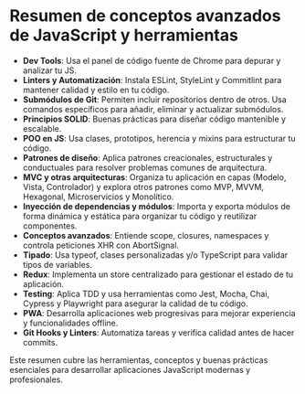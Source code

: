 # Resumen de conceptos avanzados de JavaScript y herramientas

- **Dev Tools**: Usa el panel de código fuente de Chrome para depurar y analizar tu JS.
- **Linters y Automatización**: Instala ESLint, StyleLint y Commitlint para mantener calidad y estilo en tu código.
- **Submódulos de Git**: Permiten incluir repositorios dentro de otros. Usa comandos específicos para añadir, eliminar y actualizar submódulos.
- **Principios SOLID**: Buenas prácticas para diseñar código mantenible y escalable.
- **POO en JS**: Usa clases, prototipos, herencia y mixins para estructurar tu código.
- **Patrones de diseño**: Aplica patrones creacionales, estructurales y conductuales para resolver problemas comunes de arquitectura.
- **MVC y otras arquitecturas**: Organiza tu aplicación en capas (Modelo, Vista, Controlador) y explora otros patrones como MVP, MVVM, Hexagonal, Microservicios y Monolítico.
- **Inyección de dependencias y módulos**: Importa y exporta módulos de forma dinámica y estática para organizar tu código y reutilizar componentes.
- **Conceptos avanzados**: Entiende scope, closures, namespaces y controla peticiones XHR con AbortSignal.
- **Tipado**: Usa typeof, clases personalizadas y/o TypeScript para validar tipos de variables.
- **Redux**: Implementa un store centralizado para gestionar el estado de tu aplicación.
- **Testing**: Aplica TDD y usa herramientas como Jest, Mocha, Chai, Cypress y Playwright para asegurar la calidad de tu código.
- **PWA**: Desarrolla aplicaciones web progresivas para mejorar experiencia y funcionalidades offline.
- **Git Hooks y Linters**: Automatiza tareas y verifica calidad antes de hacer commits.

Este resumen cubre las herramientas, conceptos y buenas prácticas esenciales para desarrollar aplicaciones JavaScript modernas y profesionales.
